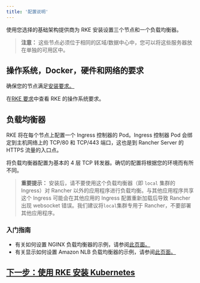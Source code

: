 ```yaml
---
title: '配置说明'
---
```


使用您选择的基础架构提供商为 RKE 安装设置三个节点和一个负载均衡器。

> **注意：** 这些节点必须位于相同的区域/数据中心中，您可以将这些服务器放在单独的可用区中。

## 操作系统，Docker，硬件和网络的要求

确保您的节点满足[安装要求。](/docs/installation/requirements/_index)

在[RKE 要求](https://rancher.com/docs/rke/latest/en/os/)中查看 RKE 的操作系统要求。

## 负载均衡器

RKE 将在每个节点上配置一个 Ingress 控制器的 Pod。Ingress 控制器 Pod 会绑定到主机网络上的 TCP/80 和 TCP/443 端口，这也是到 Rancher Server 的 HTTPS 流量的入口点。

将负载均衡器配置为基本的 4 层 TCP 转发器。确切的配置将根据您的环境而有所不同。

> **重要提示：**
> 安装后，请不要使用这个负载均衡器（即 `local` 集群的 Ingress）对 Rancher 以外的应用程序进行负载均衡。与其他应用程序共享这个 Ingress 可能会在其他应用的 Ingress 配置重新加载后导致 Rancher 出现 websocket 错误。我们建议将`local`集群专用于 Rancher，不要部署其他应用程序。

### 入门指南

- 有关如何设置 NGINX 负载均衡器的示例，请参阅[此页面。](/docs/installation/k8s-install/create-nodes-lb/nginx/_index)
- 有关显示如何设置 Amazon NLB 负载均衡器的示例，请参阅[此页面。](/docs/installation/k8s-install/create-nodes-lb/nlb/_index)

## [下一步：使用 RKE 安装 Kubernetes](/docs/installation/k8s-install/kubernetes-rke/_index)
